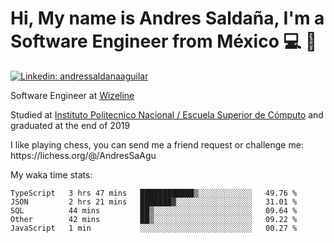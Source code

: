 # Hi, My name is Andres Saldaña, I'm a Software Engineer from México :computer: :boy:

[![Linkedin: andressaldanaaguilar](https://img.shields.io/badge/-andressaldanaaguilar-blue?style=flat-square&logo=Linkedin&logoColor=white&link=https://www.linkedin.com/in/thaianebraga/)](https://www.linkedin.com/in/andressaldanaaguilar)

<p>Software Engineer at <a href="https://www.wizeline.com/">Wizeline</a></p>
<p>Studied at <a href="https://en.wikipedia.org/wiki/ESCOM">Instituto Politecnico Nacional / Escuela Superior de Cómputo</a> and graduated at the end of 2019</p>
<p>I like playing chess, you can send me a friend request or challenge me: https://lichess.org/@/AndresSaAgu</p>

<p> My waka time stats: </p>

<!--START_SECTION:waka-->
```text
TypeScript   3 hrs 47 mins   ████████████▒░░░░░░░░░░░░   49.76 % 
JSON         2 hrs 21 mins   ███████▓░░░░░░░░░░░░░░░░░   31.01 % 
SQL          44 mins         ██▒░░░░░░░░░░░░░░░░░░░░░░   09.64 % 
Other        42 mins         ██▒░░░░░░░░░░░░░░░░░░░░░░   09.22 % 
JavaScript   1 min           ░░░░░░░░░░░░░░░░░░░░░░░░░   00.27 % 
```
<!--END_SECTION:waka-->
